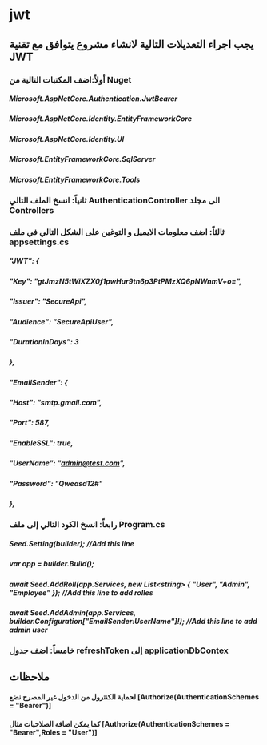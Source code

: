 # jwt

## يجب اجراء التعديلات التالية لانشاء مشروع يتوافق مع تقنية JWT  
###  أولاً:اضف المكتبات التالية من Nuget
##### Microsoft.AspNetCore.Authentication.JwtBearer
##### Microsoft.AspNetCore.Identity.EntityFrameworkCore
##### Microsoft.AspNetCore.Identity.UI
##### Microsoft.EntityFrameworkCore.SqlServer
##### Microsoft.EntityFrameworkCore.Tools

### ثانياً: انسخ الملف التالي AuthenticationController الى مجلد Controllers

### ثالثاً: اضف معلومات الايميل و التوغين على الشكل التالي في ملف  appsettings.cs

##### "JWT": {
#####       "Key": "gtJmzN5tWiXZX0f1pwHur9tn6p3PtPMzXQ6pNWnmV+o=",
#####       "Issuer": "SecureApi",
#####       "Audience": "SecureApiUser",
#####       "DurationInDays": 3
#####     },
#####     "EmailSender": {
#####       "Host": "smtp.gmail.com",
#####       "Port": 587,
#####       "EnableSSL": true,
#####       "UserName": "admin@test.com",
#####       "Password": "Qweasd12#"
#####     },

### رابعاً: انسخ الكود التالي إلى ملف Program.cs 

##### Seed.Setting(builder);    //Add this line

##### var app = builder.Build();

##### await Seed.AddRoll(app.Services, new List\<string> { "User", "Admin", "Employee" });   //Add this line to add rolles 
##### await Seed.AddAdmin(app.Services, builder.Configuration["EmailSender:UserName"]!);    //Add this line to add admin user

### خامساً: اضف جدول refreshToken إلى applicationDbContex

## ملاحظات
#### لحماية الكنترول من الدخول غير المصرح نضع  [Authorize(AuthenticationSchemes = "Bearer")]
#### كما يمكن اضافة الصلاحيات مثال [Authorize(AuthenticationSchemes = "Bearer",Roles = "User")]

